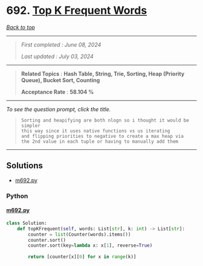 # 692. [Top K Frequent Words](<https://leetcode.com/problems/top-k-frequent-words>)

*[Back to top](<../README.md>)*

------

> *First completed : June 08, 2024*
>
> *Last updated : July 03, 2024*


------

> **Related Topics** : **Hash Table, String, Trie, Sorting, Heap (Priority Queue), Bucket Sort, Counting**
>
> **Acceptance Rate** : **58.104 %**


------

*To see the question prompt, click the title.*

> ```
> Sorting and heapifying are both nlogn so i thought it would be simpler
> this way since it uses native functions vs us iterating
> and flipping priorities to negative to create a max heap via
> the 2nd value in each tuple or having to manually add them
> ```

------

## Solutions

- [m692.py](<../my-submissions/m692.py>)
### Python
#### [m692.py](<../my-submissions/m692.py>)
```Python
class Solution:
    def topKFrequent(self, words: List[str], k: int) -> List[str]:
        counter = list(Counter(words).items())
        counter.sort()
        counter.sort(key=lambda x: x[1], reverse=True)
        
        return [counter[x][0] for x in range(k)]

```

